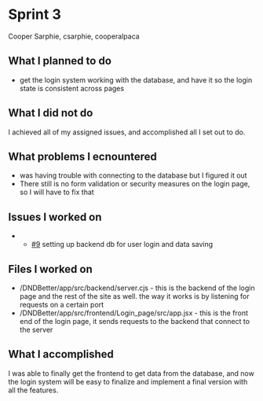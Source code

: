 # Sprint 3
Cooper Sarphie, csarphie, cooperalpaca

## What I planned to do
- get the login system working with the database, and have it so the login state is consistent across pages

## What I did not do
I achieved all of my assigned issues, and accomplished all I set out to do.

## What problems I ecnountered
- was having trouble with connecting to the database but I figured it out
- There still is no form validation or security measures on the login page, so I will have to fix that

## Issues I worked on
- - [#9](https://github.com/gabelapham/DnDBetter/issues/9) setting up backend db for user login and data saving
  
## Files I worked on
- /DNDBetter/app/src/backend/server.cjs - this is the backend of the login page and the rest of the site as well. the way it works is by listening for requests on a certain port
- /DNDBetter/app/src/frontend/Login_page/src/app.jsx - this is the front end of the login page, it sends requests to the backend that connect to the server
## What I accomplished
I was able to finally get the frontend to get data from the database, and now the login system will be easy to finalize and implement a final version with all the features.
